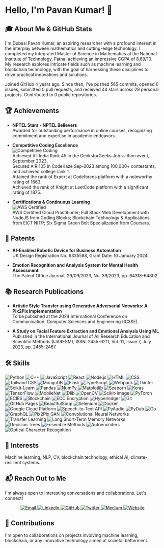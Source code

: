 # Hello, I'm Pavan Kumar! 👋

## 🎓 About Me & GitHub Stats

I'm Dubasi Pavan Kumar, an aspiring researcher with a profound interest in the interplay between mathematics and cutting-edge technology. I completed my Integrated Master of Science in Mathematics at the National Institute of Technology, Patna, achieving an impressive CGPA of 8.89/10. My research explores intricate fields such as machine learning and blockchain technology, with the goal of harnessing these disciplines to drive practical innovations and solutions.

<!-- GITHUB_STATS_START -->
Joined GitHub 4 years ago. Since then, I've pushed 565 commits, opened 0 issues, submitted 0 pull requests, and received 44 stars across 29 personal projects. Contributed to 0 public repositories.
<!-- GITHUB_STATS_END -->





## 🏆 **Achievements**

- **NPTEL Stars - NPTEL Believers**  
  Awarded for outstanding performance in online courses, recognizing commitment and expertise in academic endeavors.

- **Competitive Coding Excellence**  
  ![Competitive Coding](https://img.shields.io/badge/Competitive_Coding-Top_Ranks-9cf?style=flat-square&logo=codesandbox)  
  Achieved All India Rank 45 in the GeeksforGeeks Job-a-thon event, September 2023.  
  Secured AIR 105 in CodeKaze Sep-2023 among 100,000+ contestants, and achieved college rank 1.  
  Attained the rank of Expert at Codeforces platform with a noteworthy rating of 1663.  
  Achieved the rank of Knight at LeetCode platform with a significant rating of 1875.

- **Certifications & Continuous Learning**  
  ![AWS Certified](https://img.shields.io/badge/AWS-Certified_Cloud_Practitioner-orange?style=flat-square&logo=amazonaws)  
  AWS Certified Cloud Practitioner; Full Stack Web Development with NodeJS from Coding Blocks; Blockchain Technology & Applications from EICT NITP; Six Sigma Green Belt Specialization from Coursera.

## 📜 **Patents**
- **AI-Enabled Robotic Device for Business Automation**  
  UK Design Registration No. 6335588, Grant Date: 10 January 2024.

- **Emotion Recognition and Analysis System for Mental Health Assessment**  
  The Patent Office Journal, 29/09/2023, No. 39/2023, pp. 64318-64802.

## 📚 **Research Publications**
- **Artistic Style Transfer using Generative Adversarial Networks: A Pix2Pix Implementation**  
  To be published at the 2024 International Conference on Communication, Computer Sciences and Engineering (IC3SE).

- **A Study on Facial Feature Extraction and Emotional Analysis Using ML**  
  Published in the International Journal of All Research Education and Scientific Methods (IJARESM), ISSN: 2455-6211, Vol. 11, Issue 7, July 2023, pp. 2455-2467.

  
## 🛠 Skills

![Python](https://img.shields.io/badge/-Python-3776AB?style=for-the-badge&logo=python&logoColor=white)
![C++](https://img.shields.io/badge/-C++-00599C?style=for-the-badge&logo=cplusplus&logoColor=white)
![JavaScript](https://img.shields.io/badge/-JavaScript-F7DF1E?style=for-the-badge&logo=javascript&logoColor=black)
![React](https://img.shields.io/badge/-React-61DAFB?style=for-the-badge&logo=react&logoColor=white)
![Node.js](https://img.shields.io/badge/-Node.js-339933?style=for-the-badge&logo=nodedotjs&logoColor=white)
![HTML](https://img.shields.io/badge/-HTML-E34F26?style=for-the-badge&logo=html5&logoColor=white)
![CSS](https://img.shields.io/badge/-CSS-1572B6?style=for-the-badge&logo=css3&logoColor=white)
![Tailwind CSS](https://img.shields.io/badge/-Tailwind_CSS-38B2AC?style=for-the-badge&logo=tailwind-css&logoColor=white)
![MongoDB](https://img.shields.io/badge/-MongoDB-47A248?style=for-the-badge&logo=mongodb&logoColor=white)
![Flask](https://img.shields.io/badge/-Flask-000000?style=for-the-badge&logo=flask&logoColor=white)
![TypeScript](https://img.shields.io/badge/-TypeScript-3178C6?style=for-the-badge&logo=typescript&logoColor=white)
![Webpack](https://img.shields.io/badge/-Webpack-8DD6F9?style=for-the-badge&logo=webpack&logoColor=black)
![Tkinter](https://img.shields.io/badge/-Tkinter-3776AB?style=for-the-badge&logo=python&logoColor=white)
![Scikit-Learn](https://img.shields.io/badge/-Scikit_Learn-F7931E?style=for-the-badge&logo=scikit-learn&logoColor=white)
![Pandas](https://img.shields.io/badge/-Pandas-150458?style=for-the-badge&logo=pandas&logoColor=white)
![NumPy](https://img.shields.io/badge/-NumPy-013243?style=for-the-badge&logo=numpy&logoColor=white)
![Matplotlib](https://img.shields.io/badge/-Matplotlib-FFFFFF?style=for-the-badge&logo=python&logoColor=black)
![Seaborn](https://img.shields.io/badge/-Seaborn-3776AB?style=for-the-badge&logo=python&logoColor=white)
![Keras](https://img.shields.io/badge/-Keras-D00000?style=for-the-badge&logo=keras&logoColor=white)
![TensorFlow](https://img.shields.io/badge/-TensorFlow-FF6F00?style=for-the-badge&logo=tensorflow&logoColor=white)
![MobileNet](https://img.shields.io/badge/-MobileNet-000000?style=for-the-badge&logo=TensorFlow&logoColor=white)
![Dlib](https://img.shields.io/badge/-Dlib-000000?style=for-the-badge&logo=dlib&logoColor=white)
![OpenCV](https://img.shields.io/badge/-OpenCV-5C3EE8?style=for-the-badge&logo=opencv&logoColor=white)
![Scikit-Image](https://img.shields.io/badge/-Scikit_Image-F7931E?style=for-the-badge&logo=scikit-learn&logoColor=white)
![PyTorch](https://img.shields.io/badge/-PyTorch-EE4C2C?style=for-the-badge&logo=pytorch&logoColor=white)
![ECIES](https://img.shields.io/badge/-ECIES-4A4A55?style=for-the-badge)
![Blockchain](https://img.shields.io/badge/-Blockchain-121D33?style=for-the-badge&logo=blockchain.com&logoColor=white)
![ECC Encryption](https://img.shields.io/badge/-ECC_Encryption-3C3C3D?style=for-the-badge)
![Hyperledger](https://img.shields.io/badge/-Hyperledger-2F3134?style=for-the-badge&logo=hyperledger&logoColor=white)
![Git](https://img.shields.io/badge/-Git-F05032?style=for-the-badge&logo=git&logoColor=white)
![GitHub Pages](https://img.shields.io/badge/-GitHub_Pages-222222?style=for-the-badge&logo=github&logoColor=white)
![BeautifulSoup](https://img.shields.io/badge/-BeautifulSoup-3766AB?style=for-the-badge&logo=python&logoColor=white)
![Selenium](https://img.shields.io/badge/-Selenium-43B02A?style=for-the-badge&logo=selenium&logoColor=white)
![Docker](https://img.shields.io/badge/-Docker-2496ED?style=for-the-badge&logo=docker&logoColor=white)
![Google Cloud Platform](https://img.shields.io/badge/-Google_Cloud_Platform-4285F4?style=for-the-badge&logo=google-cloud&logoColor=white)
![Speech-to-Text API](https://img.shields.io/badge/-Speech_to_Text_API-4285F4?style=for-the-badge&logo=google-cloud&logoColor=white)
![PyAudio](https://img.shields.io/badge/-PyAudio-3776AB?style=for-the-badge&logo=python&logoColor=white)
![PyDub](https://img.shields.io/badge/-PyDub-3776AB?style=for-the-badge&logo=python&logoColor=white)
![Go](https://img.shields.io/badge/-Go-00ADD8?style=for-the-badge&logo=go&logoColor=white)
![GraphQL](https://img.shields.io/badge/-GraphQL-E10098?style=for-the-badge&logo=graphql&logoColor=white)
![Pix2Pix GAN](https://img.shields.io/badge/-Pix2Pix_GAN-FF6F00?style=for-the-badge&logo=TensorFlow&logoColor=white)
![Convolutional Neural Networks](https://img.shields.io/badge/-CNNs-FF6F00?style=for-the-badge&logo=TensorFlow&logoColor=white)
![Transfer Learning](https://img.shields.io/badge/-Transfer_Learning-FF6F00?style=for-the-badge&logo=TensorFlow&logoColor=white)
![Long Short-Term Memory Networks](https://img.shields.io/badge/-LSTMs-FF6F00?style=for-the-badge&logo=TensorFlow&logoColor=white)
![Decision Trees](https://img.shields.io/badge/-Decision_Trees-F7931E?style=for-the-badge&logo=scikit-learn&logoColor=white)
![Ensemble Methods](https://img.shields.io/badge/-Ensemble_Methods-F7931E?style=for-the-badge&logo=scikit-learn&logoColor=white)
![Autoencoders](https://img.shields.io/badge/-Autoencoders-FF6F00?style=for-the-badge&logo=TensorFlow&logoColor=white)
![Optical Character Recognition](https://img.shields.io/badge/-OCR-3776AB?style=for-the-badge&logo=python&logoColor=white)


## 🌱 Interests
Machine learning, NLP, CV, blockchain technology, ethical AI, climate-resilient systems.



## 📬 **Reach Out to Me**

I'm always open to interesting conversations and collaborations. Let's connect!

<p align="center">
  <!-- Email -->
  <a href="mailto:pavan.dubasi2024@gmail.com">
    <img src="https://img.shields.io/badge/Email-D14836?style=for-the-badge&logo=gmail&logoColor=white" alt="Email"/>
  </a>
  
  <!-- LinkedIn -->
  <a href="https://linkedin.com/in/im-pavankumar">
    <img src="https://img.shields.io/badge/LinkedIn-0077B5?style=for-the-badge&logo=linkedin&logoColor=white" alt="LinkedIn"/>
  </a>
  
  <!-- GitHub -->
  <a href="https://github.com/ascender1729">
    <img src="https://img.shields.io/badge/GitHub-100000?style=for-the-badge&logo=github&logoColor=white" alt="GitHub"/>
  </a>
  
  <!-- Twitter -->
  <a href="https://twitter.com/the_complex_one">
    <img src="https://img.shields.io/badge/Twitter-1DA1F2?style=for-the-badge&logo=twitter&logoColor=white" alt="Twitter"/>
  </a>
  
  <!-- Medium -->
  <a href="https://medium.com/@ascender1729">
    <img src="https://img.shields.io/badge/Medium-12100E?style=for-the-badge&logo=medium&logoColor=white" alt="Medium"/>
  </a>
  
  <!-- Personal Website -->
  <a href="https://ascender1729.github.io/pavan-kumar-portfolio/">
    <img src="https://img.shields.io/badge/Website-0A0A0A?style=for-the-badge&logo=About.me&logoColor=white" alt="Website"/>
  </a>
</p>


## 🤝 Contributions
I'm open to collaborations on projects involving machine learning, blockchain, or any innovative technology aimed at societal betterment.




